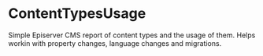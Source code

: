 # ContentTypesUsage
Simple Episerver CMS report of content types and the usage of them. Helps workin with property changes, language changes and migrations.
